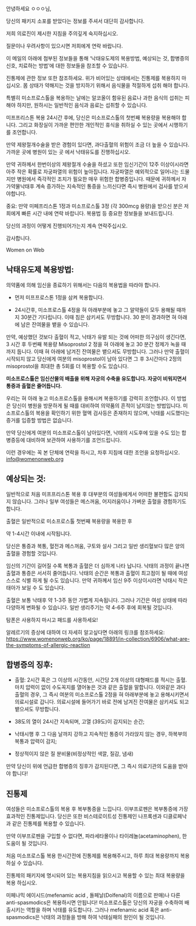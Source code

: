 안녕하세요 ㅇㅇㅇ님,

당신의 패키지 소포를 받았다는 정보를 주셔서 대단히 감사합니다.

저희 의료진이 제시한 지침을 주의깊게 숙지하십시오.  

질문이나 우려사항이 있으시면 저희에게 연락 바랍니다.

이 메일의 아래에 첨부된 정보들을 통해 ‘낙태유도제의 복용방법, 예상되는 것, 합병증의 신호, 치료하는 방법’에 대한 정보들을 참조할 수 있습니다.

진통제에 관한 정보 또한 참조하세요. 위가 비어있는 상태에서는 진통제를 복용하지 마십시오. 몸 상태가 약해지는 것을 방지하기 위해서 음식물을 적절하게 섭취 해야 합니다.

특별히 미소프로스톨을 복용하는 날에는 알코올이 함유된 음료나 과한 음식의 섭취는 피해야 하지만, 원하시는 일반적인 음식과 음료는 섭취할 수 있습니다.

미프프리스톤 복용 24시간 후에, 당신은 미소프로스톨의 첫번째 복용량을 복용해야 합니다. 그리고 화장실이 가까운 편안한 개인적인 휴식을 취하실 수 있는 곳에서 시행하기를 조언합니다.

만약 제왕절개수술을 받은 경험이 있다면, 과다출혈의 위험이 조금 더 높을 수 있습니다. 가까운 곳에 병원이 있는 곳 에서 낙태유도를 진행하십시오.

만약 귀하께서 한번이상의 제왕절개 수술을 하셨고 또한 임신기간이 12주 이상이시라면 아주 작은 확률로 자궁파열의 위험이 높아집니다. 자궁파열은 예외적으로 일어나는 드물지만 병원에서 즉각적인 조치가 필요한 매우 위험한 합병증입니다. 때문에 귀하께서 자가약물낙태후 계속 증가하는 지속적인 통증을 느끼신다면 즉시 병원에서 검사를 받으셔야합니다.

중요: 만약 미페프리스톤 1정과 미소프로스톨 3정 (각 300mcg 용량)을 받으신 분은 저희에게 빠른 시간 내에 연락 바랍니다. 복용법 등 중요한 정보들을 보내드립니다.

당신의 과정이 어떻게 진행되어가는지 계속 연락주십시오.

감사합니다.

Women on Web

## 낙태유도제 복용방법:

의약품에 의해 임신을 종료하기 위해서는 다음의 복용법을 따라야 합니다.

- 먼저 미프프로스톤 1정을 삼켜 복용합니다.

- 24시간후, 미소프로스톨 4정을 혀 아래부분에 놓고 그 알약들이 모두 용해될 때까지 30분간 기다립니다. 이때 침은 삼키셔도 무방합니다. 30 분이 경과하면 혀 아래에 남은 잔여물을 뱉을 수 있습니다.

만약, 예상했던 것보다 출혈이 적고, 낙태가 유발 되는 것에 어떠한 의구심이 생긴다면, 3 시간 후 두번째 복용량 Misoprostol 2 정을 혀 아래에 놓고 30 분간 정제가 녹을 때까지 둡니다. 이때 혀 아래에 남겨진 잔여물은 뱉으셔도 무방합니다. 그러나 만약 출혈이 시작되지 않고 당신에게 여분의 misoprostol이 남아 있다면 그 후 3시간마다 2정의 misoprostol을 최대한 총 5회를 더 복용할 수도  있습니다.

**미소프로스톨은 임신산물의 배출을 위해 자궁의 수축을 유도합니다. 자궁이 비워지면서 통증과 출혈은 줄어듭니다.**

우리는 혀 아래 놓고 미소프로스톨을 용해시켜 복용하기를 강력히 조언합니다. 이 방법은 당신이 병원을 방문하게 될 때를 대비하여 의약품의 흔적이 남지않는 방법입니다. 미소프로스톨의 복용을 확인하기 위한 혈액 검사등은 존재하지 않으며, 낙태를 시도했다는 증거를 입증할 방법은 없습니다.

만약 당신에게 여분의 미소프로스톨이 남아있다면, 낙태의 시도후에 있을 수도 있는 합병증등에 대비하여 보관하여 사용하기를 조언드립니다. 

이런 경우에는 꼭 본 단체에 연락을 하시고, 차후 지침에 대한 조언을 요청하십시오. info@womenonweb.org

## 예상되는 것:

일반적으로 처음 미프프리스톤 복용 후 대부분의 여성들에게서 어떠한 불편함도 감지되지 않습니다. 그러나 일부 여성들은 메스꺼움, 어지러움이나 가벼운 출혈을 경험하기도 합니다.

출혈은 일반적으로 미소프로스톨 첫번째 복용량을 복용한 후

약 1-4시간 이내에 시작됩니다.

당신은 통증과 복통, 혈전과 메스꺼움, 구토와 설사 그리고 일반 생리혈보다 많은 양의 출혈을 경험할 것입니다.

임신의 기간이 길어질 수록 복통과 출혈은 더 심하게 나타 납니다. 낙태의 과정이 끝나면 출혈과 통증은 서서히 줄어듭니다. 낙태의 순간은 복통과 출혈이 최고점이 될 때에 여성 스스로 식별 하게 될 수도 있습니다. 만약 귀하께서 임신 9주 이상이시라면 낙태시 작은 태아가 보일 수 도 있습니다.

출혈은 보통 낙태후 약 1-3주 동안 가볍게 지속됩니다. 그러나 기간은 여성 상태에 따라 다양하게 변화될 수 있습니다. 일반 생리주기는 약 4-6주 후에 회복될 것입니다.

탐폰은 사용하지 마시고 패드를 사용하세요!

알레르기의 증상에 대하여 더 자세히 알고싶다면 아래의 링크를 참조하세요: https://www.womenonweb.org/ko/page/18891/in-collection/6906/what-are-the-symptoms-of-allergic-reaction

## 합병증의 징후:

- 출혈: 2시간 혹은 그 이상의 시간동안, 시간당 2개 이상의 대형패드를 적시는 출혈. 마치 압력이 없이 수도꼭지를 열어놓은 것과 같은 출혈을 말합니다. 이와같은 과다출혈의 경우, 그 즉시 여분의 미소프로스톨 2정을 혀 아래부분에 놓고 용해시키면서 의료시설로 갑니다. 의료시설에 들어가기 바로 전에 남겨진 잔여물은 삼키셔도 되고 뱉으셔도 무방합니다.

- 38도의 열이 24시간 지속되며, 고열 (39도)이 감지되는 순간;

- 낙태시행 후 그 다음 날까지 강하고 지속적인 통증이 가라앉지 않는 경우, 하복부의 복통과 압력이 감지;

- 정상적이지 않은 질 분비물(비정상적인 색깔, 질감, 냄새)

만약 당신이 위에 언급한 합병증의 징후가 감지된다면, 그 즉시 의료기관의 도움을 받아야 합니다!

## 진통제

여성들은 미소프로스톨의 복용 후 복부통증을 느낍니다. 이부프로펜은 복부통증에 가장 효과적인 진통제입니다. 당신은 또한 비스테로이트성 진통제인 나프록센과 디클로페낙과 같은 진통제를 복용할 수 있습니다.

만약 이부프로펜을 구입할 수 없다면, 파라세타몰이나 타이레놀(acetaminophen), 한 도움이 될 것입니다.

처음 미소프로스톨 복용 한시간전에 진통제를 복용해주시고, 하루 최대 복용량까지 복용하실 수 있습니다.

진통제의 패키지에 명시되어 있는 복용지침을 읽으시고 복용할 수 있는 최대 복용량을 복용 하십시오.

미페나믹 에이시드(mefenamic acid , 돌페날(Dolfenal)의 이름으로 판매)나 다른 anti-spasmodics은 복용하시면 안됩니다! 미소프로스톨은 당신의 자궁을 수축하여 배출시키는 역할을 하며 낙태를 유도합니다. 그러나 mefenamic acid 혹은 anti-spasmodics은 낙태의 과정들을 방해 하여 낙태실패의 원인이 될 것입니다.
